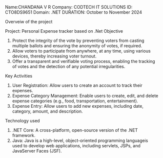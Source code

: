 Name:CHANDANA V R
Company: CODTECH IT SOLUTIONS
ID: CTO8DS9651
Domain: .NET
DURATION: October to November 2024

Overveiw of the project

Project: Personal Expense tracker based on .Net
Objective
1. Protect the integrity of the vote by preventing voters from casting multiple ballots and ensuring the anonymity of votes, if required.
2. Allow voters to participate from anywhere, at any time, using various devices, thereby increasing voter turnout.
3. Offer a transparent and verifiable voting process, enabling the tracking of votes and the detection of any potential irregularities.

Key Activities
1. User Registration: Allow users to create an account to track their expenses.
2. Expense Category Management: Enable users to create, edit, and delete expense categories (e.g., food, transportation, entertainment).
3. Expense Entry: Allow users to add new expenses, including date, category, amount, and description.
   
Technology used
1.  .NET Core: A cross-platform, open-source version of the .NET framework.
2.  Java: Java is a high-level, object-oriented programming languageis used to develop web applications, including servlets, JSPs, and JavaServer Faces (JSF).
